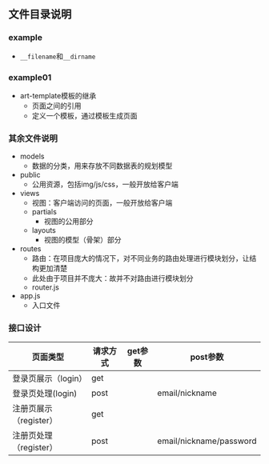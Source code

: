 ## 文件目录说明
### example
- `__filename`和`__dirname`

### example01
- art-template模板的继承
  + 页面之间的引用
  + 定义一个模板，通过模板生成页面

### 其余文件说明
- models
  + 数据的分类，用来存放不同数据表的规划模型
- public
  + 公用资源，包括img/js/css，一般开放给客户端
- views
  + 视图：客户端访问的页面，一般开放给客户端
  + partials
    + 视图的公用部分
  + layouts
    + 视图的模型（骨架）部分
- routes
  + 路由：在项目庞大的情况下，对不同业务的路由处理进行模块划分，让结构更加清楚
  + 此处由于项目并不庞大：故并不对路由进行模块划分
  + router.js
- app.js
  + 入口文件

### 接口设计
| 页面类型               | 请求方式 | get参数 | post参数                |
| ---------------------- | -------- | ------- | ----------------------- |
| 登录页展示（login）    | get      |         |                         |
| 登录页处理(login)      | post     |         | email/nickname          |
| 注册页展示（register） | get      |         |                         |
| 注册页处理（register） | post     |         | email/nickname/password |

